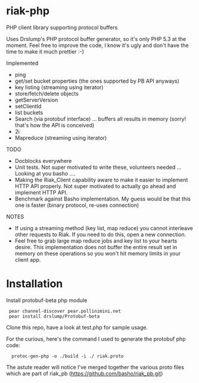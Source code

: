 riak-php
========

PHP client library supporting protocol buffers

Uses Drslump's PHP protocol buffer generator, so it's only PHP 5.3 at the moment. Feel free to improve the code, 
I know it's ugly and don't have the time to make it much prettier :-)

Implemented
 - ping
 - get/set bucket properties (the ones supported by PB API anyways)
 - key listing (streaming using iterator)
 - store/fetch/delete objects
 - getServerVersion
 - setClientId
 - list buckets
 - Search (via protobuf interface) ... buffers all results in memory (sorry! that's how the API is conceived)
 - 2i
 - Mapreduce (streaming using iterator)

TODO
 - Docblocks everywhere
 - Unit tests. Not super motivated to write these, volunteers needed ... Looking at you basho ....
 - Making the Riak_Client capability aware to make it easier to implement HTTP API properly. Not super motivated to actually go ahead and implement HTTP API.
 - Benchmark against Basho implementation. My guess would be that this one is faster (binary protocol, re-uses connection)

NOTES
 - If using a streaming method (key list, map reduce) you cannot interleave other requests to Riak. If you need to do this, open a new connection.
 - Feel free to grab large map reduce jobs and key list to your hearts desire. This implementation does not buffer the entire result set in memory on these operations so you won't hit memory limits in your client app.

Installation
============

Install protobuf-beta php module

     pear channel-discover pear.pollinimini.net
     pear install drslump/Protobuf-beta

Clone this repo, have a look at test.php for sample usage.

For the curious, here's the command I used to generate the protobuf php code:

      protoc-gen-php -o ./build -i ./ riak.proto

The astute reader will notice I've merged together the various proto files which are part of riak_pb (https://github.com/basho/riak_pb.git)
